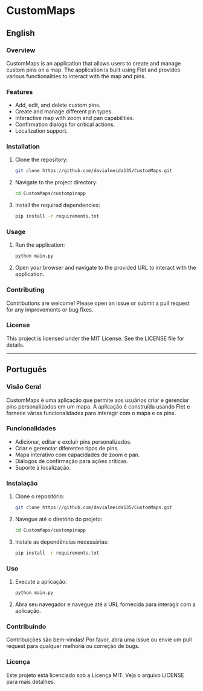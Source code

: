 # CustomMaps

## English

### Overview

CustomMaps is an application that allows users to create and manage custom pins on a map. The application is built using Flet and provides various functionalities to interact with the map and pins.

### Features

- Add, edit, and delete custom pins.
- Create and manage different pin types.
- Interactive map with zoom and pan capabilities.
- Confirmation dialogs for critical actions.
- Localization support.

### Installation

1. Clone the repository:
    ```sh
    git clone https://github.com/davialmeida135/CustomMaps.git
    ```
2. Navigate to the project directory:
    ```sh
    cd CustomMaps/custompinapp
    ```
3. Install the required dependencies:
    ```sh
    pip install -r requirements.txt
    ```

### Usage

1. Run the application:
    ```sh
    python main.py
    ```
2. Open your browser and navigate to the provided URL to interact with the application.

### Contributing

Contributions are welcome! Please open an issue or submit a pull request for any improvements or bug fixes.

### License

This project is licensed under the MIT License. See the LICENSE file for details.

---

## Português

### Visão Geral

CustomMaps é uma aplicação que permite aos usuários criar e gerenciar pins personalizados em um mapa. A aplicação é construída usando Flet e fornece várias funcionalidades para interagir com o mapa e os pins.

### Funcionalidades

- Adicionar, editar e excluir pins personalizados.
- Criar e gerenciar diferentes tipos de pins.
- Mapa interativo com capacidades de zoom e pan.
- Diálogos de confirmação para ações críticas.
- Suporte à localização.

### Instalação

1. Clone o repositório:
    ```sh
    git clone https://github.com/davialmeida135/CustomMaps.git
    ```
2. Navegue até o diretório do projeto:
    ```sh
    cd CustomMaps/custompinapp
    ```
3. Instale as dependências necessárias:
    ```sh
    pip install -r requirements.txt
    ```

### Uso

1. Execute a aplicação:
    ```sh
    python main.py
    ```
2. Abra seu navegador e navegue até a URL fornecida para interagir com a aplicação.


### Contribuindo

Contribuições são bem-vindas! Por favor, abra uma issue ou envie um pull request para qualquer melhoria ou correção de bugs.

### Licença

Este projeto está licenciado sob a Licença MIT. Veja o arquivo LICENSE para mais detalhes.
